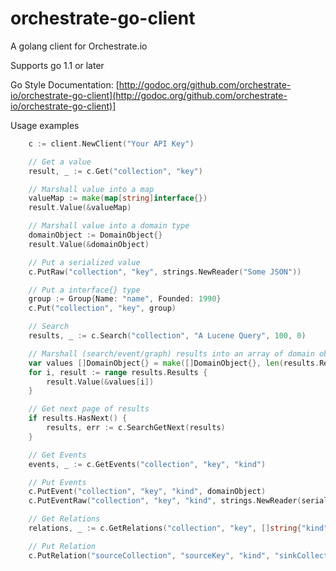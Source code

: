 orchestrate-go-client
=====================

A golang client for Orchestrate.io

Supports go 1.1 or later

Go Style Documentation:
[http://godoc.org/github.com/orchestrate-io/orchestrate-go-client](http://godoc.org/github.com/orchestrate-io/orchestrate-go-client)]

Usage examples

```go
    c := client.NewClient("Your API Key")

    // Get a value
    result, _ := c.Get("collection", "key")

    // Marshall value into a map
    valueMap := make(map[string]interface{})
    result.Value(&valueMap)

    // Marshall value into a domain type
    domainObject := DomainObject{}
    result.Value(&domainObject)

    // Put a serialized value
    c.PutRaw("collection", "key", strings.NewReader("Some JSON"))

    // Put a interface{} type
    group := Group{Name: "name", Founded: 1990}
    c.Put("collection", "key", group)

    // Search
    results, _ := c.Search("collection", "A Lucene Query", 100, 0)

    // Marshall (search/event/graph) results into an array of domain objects
    var values []DomainObject{} = make([]DomainObject{}, len(results.Results))
    for i, result := range results.Results {
        result.Value(&values[i])
    }

    // Get next page of results
    if results.HasNext() {
        results, err := c.SearchGetNext(results)
    }

    // Get Events
    events, _ := c.GetEvents("collection", "key", "kind")

    // Put Events
    c.PutEvent("collection", "key", "kind", domainObject)
    c.PutEventRaw("collection", "key", "kind", strings.NewReader(serializedJson))

    // Get Relations
    relations, _ := c.GetRelations("collection", "key", []string{"kind", "kind"})

    // Put Relation
    c.PutRelation("sourceCollection", "sourceKey", "kind", "sinkCollection", "sinkKey")
```
